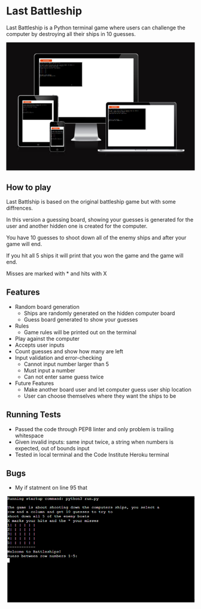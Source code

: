 # Last Battleship

Last Battleship is a Python terminal game where users can challenge the computer
by destroying all their ships in 10 guesses. 

![Live preview of my project](assets/images/livepreview.png)

## How to play

Last Battlship is based on the original battleship game but with some diffrences.

In this version a guessing board, showing your guesses is generated for the user and another hidden one is created for the computer. 

You have 10 guesses to shoot down all of the enemy ships and after your game will end.  

If you hit all 5 ships it will print that you won the game and the game will end. 

Misses are marked with * and hits with X 

## Features
- Random board generation
    - Ships are randomly generated on the hidden computer board
    - Guess board generated to show your guesses 
- Rules 
    - Game rules will be printed out on the terminal
- Play against the computer
- Accepts user inputs
- Count guesses and show how many are left 
- Input validation and error-checking
    - Cannot input number larger than 5
    - Must input a number 
    - Can not enter same guess twice  
- Future Features
    - Make another board user and let computer guess user ship location 
    - User can choose themselves where they want the ships to be 
    
## Running Tests
- Passed the code through PEP8 linter and only problem is trailing whitespace
- Given invalid inputs: same input twice, a string when numbers is expected, out of bounds input 
- Tested in local terminal and the Code Institute Heroku terminal

## Bugs
- My if statment on line 95 that 

![Live preview of my project](assets/images/program.png)